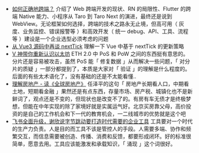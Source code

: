 - [如何正确地跨端？](https://mp.weixin.qq.com/s/WZ7xiX3YHyF7CnJZ6R7jvg) 介绍了 Web 跨端开发的现状、RN 的局限性、Flutter 的跨端 Native 能力、小程序从 Taro 到 Taro Next 的演进，最终还是说到 WebView。无论框架如何选择，跨端的技术之路永无止境，但高可用（ 灰度、业务监控、错误报警等 ）和高效开发（ 统一 debug、API、工具、流程等 ）建设是一个企业选型必须考虑的问题
- [从 Vue3 源码中再谈 nextTick](https://mp.weixin.qq.com/s/mw_v2pIsQOjuA_olPuECzg) 理解一下 Vue 中基于 nextTick 的更新策略
- [V 神带你重新认识以太坊](https://mp.weixin.qq.com/s/hS_t5f0RIokiA32UUfJ1Fg) ETH 2.0 中 PoS 和 PoW 之间的东西挺有意思的。分片还是容易被攻击，虽然 PoS 能「 修复数据 」从而解决一些问题，「 对分片的质疑 」一部分都提到了，本质是大家对「 验证 」的理解是什么程度的。后面的有些太术语化了，没有基础的还是不太能看懂..
- [理解房地产 - 读《全球房地产》](https://mp.weixin.qq.com/s/IK5HLaf_Q6vuM6JCvwb_TA) 任泽平的这句「 房地产长期看人口，中期看土地，短期看金融 」果然还是有点东西，存量市场、房产税、城镇化也不是新鲜词了，观点还是不变的，但现状也是改变不了的。有房有车无债才是终极梦想，但能在中年实现的除了家境好就是实属运气好。北京买房靠父母，高价投资的是自己的工作机会和下一代的教育机会，一二线城市的优势就是这个吧
- [飞书全面升级，谢欣说字节跳动要打造时代需要的企业工具](https://mp.weixin.qq.com/s/Qb75lLbjYk3w_WE1nsHqVw) 工具要对一个时代的生产力负责。人是目的而工具不该是管控人的手段。人需要多端、协作和频繁交互，而信息需要被创造、传播、消费和反馈，都要形成闭环。好的标准很简单，愿意去用。工具应该能激发和承载知识，「 涌现 」这个词很好。
